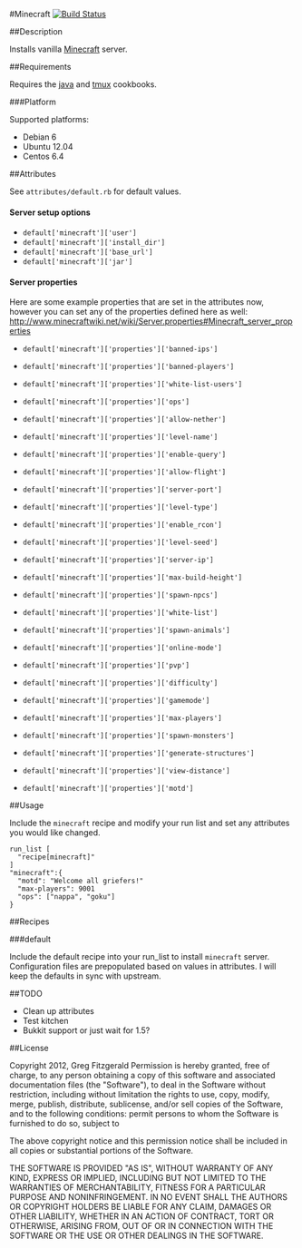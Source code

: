 #Minecraft [![Build Status](https://secure.travis-ci.org/gregf/cookbook-minecraft.png)](http://travis-ci.org/gregf/cookbook-minecraft)

##Description

Installs vanilla [Minecraft](http://www.minecraft.net) server.

##Requirements

Requires the [java](http://community.opscode.com/cookbooks/java) and [tmux](http://community.opscode.com/cookbooks/tmux) cookbooks.

###Platform

Supported platforms:

* Debian 6
* Ubuntu 12.04
* Centos 6.4

##Attributes

See `attributes/default.rb` for default values.

#### Server setup options

* `default['minecraft']['user']`
* `default['minecraft']['install_dir']`
* `default['minecraft']['base_url']`
* `default['minecraft']['jar']`

#### Server properties

Here are some example properties that are set in the attributes now, however you
can set any of the properties defined here as well:
http://www.minecraftwiki.net/wiki/Server.properties#Minecraft_server_properties

* `default['minecraft']['properties']['banned-ips']`
* `default['minecraft']['properties']['banned-players']`
* `default['minecraft']['properties']['white-list-users']`
* `default['minecraft']['properties']['ops']`

* `default['minecraft']['properties']['allow-nether']`
* `default['minecraft']['properties']['level-name']`
* `default['minecraft']['properties']['enable-query']`
* `default['minecraft']['properties']['allow-flight']`
* `default['minecraft']['properties']['server-port']`
* `default['minecraft']['properties']['level-type']`
* `default['minecraft']['properties']['enable_rcon']`
* `default['minecraft']['properties']['level-seed']`
* `default['minecraft']['properties']['server-ip']`
* `default['minecraft']['properties']['max-build-height']`
* `default['minecraft']['properties']['spawn-npcs']`
* `default['minecraft']['properties']['white-list']`
* `default['minecraft']['properties']['spawn-animals'] `
* `default['minecraft']['properties']['online-mode']`
* `default['minecraft']['properties']['pvp']`
* `default['minecraft']['properties']['difficulty']`
* `default['minecraft']['properties']['gamemode']`
* `default['minecraft']['properties']['max-players']`
* `default['minecraft']['properties']['spawn-monsters']`
* `default['minecraft']['properties']['generate-structures']`
* `default['minecraft']['properties']['view-distance']`
* `default['minecraft']['properties']['motd']`

##Usage

Include the `minecraft` recipe and modify your run list and set any attributes
you would like changed.

    run_list [
      "recipe[minecraft]"
    ]
    "minecraft":{
      "motd": "Welcome all griefers!"
      "max-players": 9001
      "ops": ["nappa", "goku"]
    }


##Recipes

###default

Include the default recipe into your run_list to install `minecraft` server.
Configuration files are prepopulated based on values in attributes. I will keep
the defaults in sync with upstream.

##TODO

* Clean up attributes
* Test kitchen
* Bukkit support or just wait for 1.5?

##License

Copyright 2012, Greg Fitzgerald
Permission is hereby granted, free of charge, to any person obtaining
a copy of this software and associated documentation files (the
"Software"), to deal in the Software without restriction, including
without limitation the rights to use, copy, modify, merge, publish,
distribute, sublicense, and/or sell copies of the Software, and to
the following conditions:
permit persons to whom the Software is furnished to do so, subject to

The above copyright notice and this permission notice shall be
included in all copies or substantial portions of the Software.

THE SOFTWARE IS PROVIDED "AS IS", WITHOUT WARRANTY OF ANY KIND,
EXPRESS OR IMPLIED, INCLUDING BUT NOT LIMITED TO THE WARRANTIES OF
MERCHANTABILITY, FITNESS FOR A PARTICULAR PURPOSE AND
NONINFRINGEMENT. IN NO EVENT SHALL THE AUTHORS OR COPYRIGHT HOLDERS BE
LIABLE FOR ANY CLAIM, DAMAGES OR OTHER LIABILITY, WHETHER IN AN ACTION
OF CONTRACT, TORT OR OTHERWISE, ARISING FROM, OUT OF OR IN CONNECTION
WITH THE SOFTWARE OR THE USE OR OTHER DEALINGS IN THE SOFTWARE.


